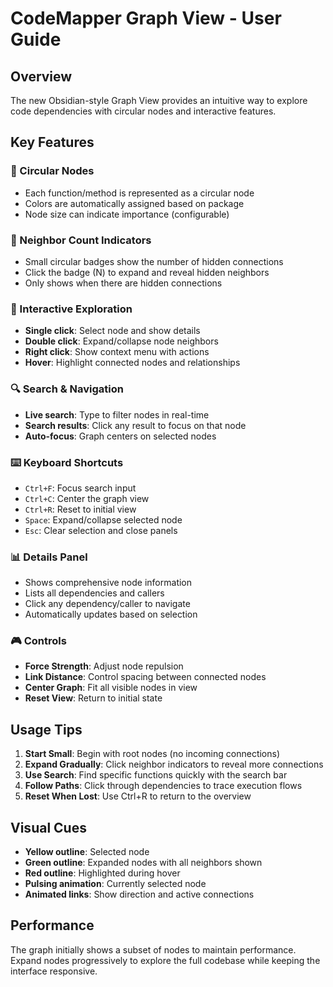 # CodeMapper Graph View - User Guide

## Overview
The new Obsidian-style Graph View provides an intuitive way to explore code dependencies with circular nodes and interactive features.

## Key Features

### 🔵 Circular Nodes
- Each function/method is represented as a circular node
- Colors are automatically assigned based on package
- Node size can indicate importance (configurable)

### 🔢 Neighbor Count Indicators
- Small circular badges show the number of hidden connections
- Click the badge (N) to expand and reveal hidden neighbors
- Only shows when there are hidden connections

### 🎯 Interactive Exploration
- **Single click**: Select node and show details
- **Double click**: Expand/collapse node neighbors
- **Right click**: Show context menu with actions
- **Hover**: Highlight connected nodes and relationships

### 🔍 Search & Navigation
- **Live search**: Type to filter nodes in real-time
- **Search results**: Click any result to focus on that node
- **Auto-focus**: Graph centers on selected nodes

### ⌨️ Keyboard Shortcuts
- `Ctrl+F`: Focus search input
- `Ctrl+C`: Center the graph view
- `Ctrl+R`: Reset to initial view
- `Space`: Expand/collapse selected node
- `Esc`: Clear selection and close panels

### 📊 Details Panel
- Shows comprehensive node information
- Lists all dependencies and callers
- Click any dependency/caller to navigate
- Automatically updates based on selection

### 🎮 Controls
- **Force Strength**: Adjust node repulsion
- **Link Distance**: Control spacing between connected nodes
- **Center Graph**: Fit all visible nodes in view
- **Reset View**: Return to initial state

## Usage Tips

1. **Start Small**: Begin with root nodes (no incoming connections)
2. **Expand Gradually**: Click neighbor indicators to reveal more connections
3. **Use Search**: Find specific functions quickly with the search bar
4. **Follow Paths**: Click through dependencies to trace execution flows
5. **Reset When Lost**: Use Ctrl+R to return to the overview

## Visual Cues

- **Yellow outline**: Selected node
- **Green outline**: Expanded nodes with all neighbors shown
- **Red outline**: Highlighted during hover
- **Pulsing animation**: Currently selected node
- **Animated links**: Show direction and active connections

## Performance

The graph initially shows a subset of nodes to maintain performance. Expand nodes progressively to explore the full codebase while keeping the interface responsive.
